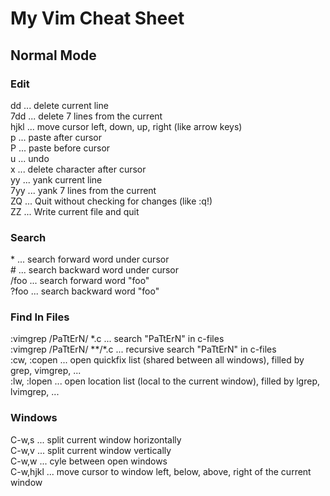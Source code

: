 # My Vim Cheat Sheet

## Normal Mode
### Edit
dd ... delete current line  
7dd ... delete 7 lines from the current  
hjkl ... move cursor left, down, up, right (like arrow keys)  
p ... paste after cursor  
P ... paste before cursor  
u ... undo  
x ... delete character after cursor  
yy ... yank current line  
7yy ... yank 7 lines from the current  
ZQ ... Quit without checking for changes (like :q!)  
ZZ ... Write current file and quit  
### Search
\* ... search forward word under cursor  
\# ... search backward word under cursor  
/foo ... search forward word "foo"  
?foo ... search backward word "foo"  
### Find In Files  
:vimgrep /PaTtErN/ \*.c ... search "PaTtErN" in c-files  
:vimgrep /PaTtErN/ \*\*/\*.c ... recursive search "PaTtErN" in c-files  
:cw, :copen ... open quickfix list (shared between all windows), filled by grep, vimgrep, ...  
:lw, :lopen ... open location list (local to the current window), filled by lgrep, lvimgrep, ...  
### Windows
C-w,s ... split current window horizontally  
C-w,v ... split current window vertically  
C-w,w ... cyle between open windows  
C-w,hjkl ... move cursor to window left, below, above, right of the current window  

